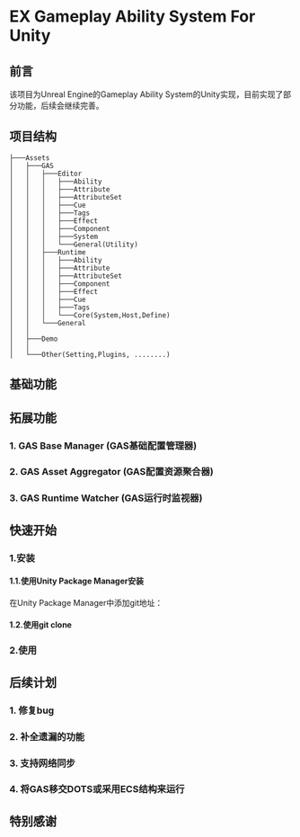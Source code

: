 # EX Gameplay Ability System For Unity
## 前言
该项目为Unreal Engine的Gameplay Ability System的Unity实现，目前实现了部分功能，后续会继续完善。
## 项目结构
```
├───Assets
│   ├───GAS
│   │   ├───Editor
│   │   │   ├───Ability
│   │   │   ├───Attribute
│   │   │   ├───AttributeSet
│   │   │   ├───Cue
│   │   │   ├───Tags
│   │   │   ├───Effect
│   │   │   ├───Component
│   │   │   ├───System
│   │   │   └───General(Utility)
│   │   ├───Runtime
│   │   │   ├───Ability
│   │   │   ├───Attribute
│   │   │   ├───AttributeSet
│   │   │   ├───Component
│   │   │   ├───Effect
│   │   │   ├───Cue
│   │   │   ├───Tags
│   │   │   └───Core(System,Host,Define)
│   │   └───General
│   │ 
│   ├───Demo
│   │ 
│   └───Other(Setting,Plugins, ........) 
```
## 基础功能

## 拓展功能
### 1. GAS Base Manager (GAS基础配置管理器)

### 2. GAS Asset Aggregator (GAS配置资源聚合器)

### 3. GAS Runtime Watcher (GAS运行时监视器)

## 快速开始
### 1.安装
#### 1.1.使用Unity Package Manager安装
在Unity Package Manager中添加git地址：

#### 1.2.使用git clone

### 2.使用


## 后续计划
### 1. 修复bug
### 2. 补全遗漏的功能
### 3. 支持网络同步
### 4. 将GAS移交DOTS或采用ECS结构来运行

## 特别感谢
